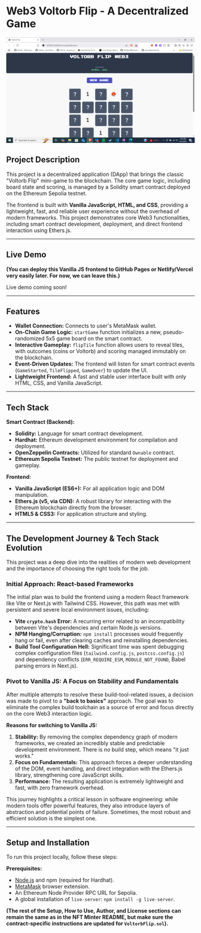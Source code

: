 # Web3 Voltorb Flip - A Decentralized Game
![Voltorb Flip DApp Screenshot](voltorb-flip-web3.png)

## Project Description

This project is a decentralized application (DApp) that brings the classic "Voltorb Flip" mini-game to the blockchain. The core game logic, including board state and scoring, is managed by a Solidity smart contract deployed on the Ethereum Sepolia testnet.

The frontend is built with **Vanilla JavaScript, HTML, and CSS**, providing a lightweight, fast, and reliable user experience without the overhead of modern frameworks. This project demonstrates core Web3 functionalities, including smart contract development, deployment, and direct frontend interaction using Ethers.js.

---

## Live Demo

**(You can deploy this Vanilla JS frontend to GitHub Pages or Netlify/Vercel very easily later. For now, we can leave this.)**

Live demo coming soon!

---

## Features

*   **Wallet Connection:** Connects to user's MetaMask wallet.
*   **On-Chain Game Logic:** `startGame` function initializes a new, pseudo-randomized 5x5 game board on the smart contract.
*   **Interactive Gameplay:** `flipTile` function allows users to reveal tiles, with outcomes (coins or Voltorb) and scoring managed immutably on the blockchain.
*   **Event-Driven Updates:** The frontend will listen for smart contract events (`GameStarted`, `TileFlipped`, `GameOver`) to update the UI.
*   **Lightweight Frontend:** A fast and stable user interface built with only HTML, CSS, and Vanilla JavaScript.

---

## Tech Stack

**Smart Contract (Backend):**
*   **Solidity:** Language for smart contract development.
*   **Hardhat:** Ethereum development environment for compilation and deployment.
*   **OpenZeppelin Contracts:** Utilized for standard `Ownable` contract.
*   **Ethereum Sepolia Testnet:** The public testnet for deployment and gameplay.

**Frontend:**
*   **Vanilla JavaScript (ES6+):** For all application logic and DOM manipulation.
*   **Ethers.js (v5, via CDN):** A robust library for interacting with the Ethereum blockchain directly from the browser.
*   **HTML5 & CSS3:** For application structure and styling.

---

## The Development Journey & Tech Stack Evolution

This project was a deep dive into the realities of modern web development and the importance of choosing the right tools for the job.

### Initial Approach: React-based Frameworks

The initial plan was to build the frontend using a modern React framework like Vite or Next.js with Tailwind CSS. However, this path was met with persistent and severe local environment issues, including:

*   **Vite `crypto.hash` Error:** A recurring error related to an incompatibility between Vite's dependencies and certain Node.js versions.
*   **NPM Hanging/Corruption:** `npm install` processes would frequently hang or fail, even after clearing caches and reinstalling dependencies.
*   **Build Tool Configuration Hell:** Significant time was spent debugging complex configuration files (`tailwind.config.js`, `postcss.config.js`) and dependency conflicts (`ERR_REQUIRE_ESM`, `MODULE_NOT_FOUND`, Babel parsing errors in Next.js).

### Pivot to Vanilla JS: A Focus on Stability and Fundamentals

After multiple attempts to resolve these build-tool-related issues, a decision was made to pivot to a **"back to basics"** approach. The goal was to eliminate the complex build toolchain as a source of error and focus directly on the core Web3 interaction logic.

**Reasons for switching to Vanilla JS:**
1.  **Stability:** By removing the complex dependency graph of modern frameworks, we created an incredibly stable and predictable development environment. There is no build step, which means "it just works."
2.  **Focus on Fundamentals:** This approach forces a deeper understanding of the DOM, event handling, and direct integration with the Ethers.js library, strengthening core JavaScript skills.
3.  **Performance:** The resulting application is extremely lightweight and fast, with zero framework overhead.

This journey highlights a critical lesson in software engineering: while modern tools offer powerful features, they also introduce layers of abstraction and potential points of failure. Sometimes, the most robust and efficient solution is the simplest one.

---

## Setup and Installation

To run this project locally, follow these steps:

**Prerequisites:**
*   [Node.js](https://nodejs.org/) and npm (required for Hardhat).
*   [MetaMask](https://metamask.io/) browser extension.
*   An Ethereum Node Provider RPC URL for Sepolia.
*   A global installation of `live-server`: `npm install -g live-server`.

**(The rest of the Setup, How to Use, Author, and License sections can remain the same as in the NFT Minter README, but make sure the contract-specific instructions are updated for `VoltorbFlip.sol`).**